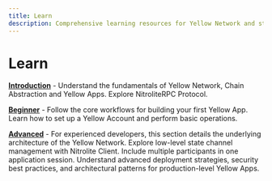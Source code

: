 ```yaml
---
title: Learn
description: Comprehensive learning resources for Yellow Network and state channels
---
```


# Learn

**[Introduction](/docs/learn/introduction/what-is-yellow-sdk)** - Understand the fundamentals of Yellow Network, Chain Abstraction and Yellow Apps. Explore NitroliteRPC Protocol.

**[Beginner](/docs/learn/beginner/yellow-account)** - Follow the core workflows for building your first Yellow App. Learn how to set up a Yellow Account and perform basic operations.

**[Advanced](/docs/learn/advanced/architecture)** - For experienced developers, this section details the underlying architecture of the Yellow Network. Explore low-level state channel management with Nitrolite Client. Include multiple participants in one application session. Understand advanced deployment strategies, security best practices, and architectural patterns for production-level Yellow Apps.